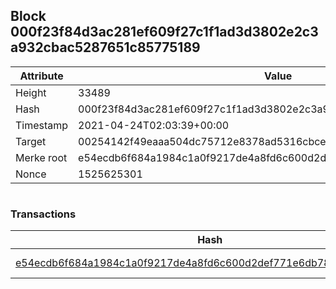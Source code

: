 ## Block 000f23f84d3ac281ef609f27c1f1ad3d3802e2c3a932cbac5287651c85775189

Attribute | Value
--- | ---
Height | 33489
Hash | 000f23f84d3ac281ef609f27c1f1ad3d3802e2c3a932cbac5287651c85775189
Timestamp | 2021-04-24T02:03:39+00:00
Target | 00254142f49eaaa504dc75712e8378ad5316cbcead634704b3734b6271167cc4
Merke root | e54ecdb6f684a1984c1a0f9217de4a8fd6c600d2def771e6db787ec0da536c08
Nonce | 1525625301

```

```

### Transactions

Hash | Amount
--- | ---
[e54ecdb6f684a1984c1a0f9217de4a8fd6c600d2def771e6db787ec0da536c08](e54ecdb6f684a1984c1a0f9217de4a8fd6c600d2def771e6db787ec0da536c08.md) | 10.00000000 SKEPTI 
